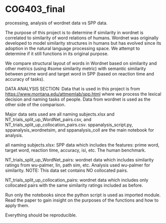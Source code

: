 # COG403_final
processing, analysis of wordnet data vs SPP data.

The purpose of this project is to determine if similarity in wordnet is correlated to similarity of word relations of humans. 
Wordnet was originally developed to model similarity structures in humans but has evolved since its adoption in the natural language processing space. We attempt to determine if it still functions in its original purpose.

We compare structural layout of words in Wordnet based on similarity and other metrics (using #some similarity metric) with semantic similarity between prime word and target word in SPP (based on reaction time and accuracy of tasks).


DATA ANALYSIS SECTION: 
Data that is used in this project is from https://www.montana.edu/attmemlab/spp.html where we process the lexical decision and naming tasks of people.
Data from wordnet is used as the other side of the comparison. 

Major data sets used are all naming subjects.xlsx and NT_trials_split_up_WordNet_pairs.csv, and NT_trials_split_up_collocation_pairs.csv. sppanalysis_script.py, sppanalysis_wordnetsim, and sppanalysis_coll are the main notebook for analysis. 

all naming subjects.xlsx: SPP data which includes the features: prime word, target word, reaction time, accuracy, isi, etc. The human benchmark.

NT_trials_split_up_WordNet_pairs: wordnet data which includes similarity ratings from wu-palmer, lin, path sim, etc. Analysis used wu-palmer for similarity. NOTE: This data set contains NO collocated pairs.

NT_trials_split_up_collocation_pairs: wordnet data which includes only collocated pairs with the same similarity ratings included as before. 

Run only the notebooks since the python script is used as imported module. Read the paper to gain insight on the purposes of the functions and how to apply them.


Everything should be reproducible. 

